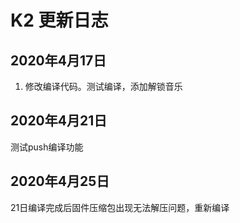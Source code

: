 # K2 更新日志

## 2020年4月17日

1. 修改编译代码。测试编译，添加解锁音乐

## 2020年4月21日

测试push编译功能
## 2020年4月25日
21日编译完成后固件压缩包出现无法解压问题，重新编译
